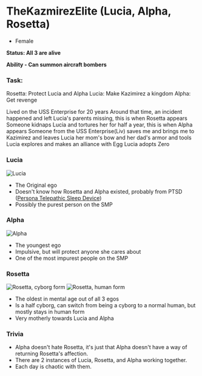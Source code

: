 # TheKazmirezElite (Lucia, Alpha, Rosetta)

- Female

**Status: All 3 are alive**

**Ability - Can summon aircraft bombers**

### Task:
Rosetta: Protect Lucia and Alpha
Lucia: Make Kazimirez a kingdom
Alpha: Get revenge

Lived on the USS Enterprise for 20 years
Around that time, an incident happened and left Lucia's parents missing, this is when Rosetta appears
Someone kidnaps Lucia and tortures her for half a year, this is when Alpha appears
Someone from the USS Enterprise(Liv) saves me and brings me to Kazimirez and leaves Lucia her mom's bow and her dad's armor and tools
Lucia explores and makes an alliance with Egg
Lucia adopts Zero

### Lucia
![Lucia](https://cdn.discordapp.com/attachments/799854341698748416/1018278454757691392/unknown.png)
- The Original ego
- Doesn't know how Rosetta and Alpha existed, probably from PTSD ([Persona Telepathic Sleep Device](https://www.youtube.com/watch?v=7_68Vfhyyrc))
- Possibly the purest person on the SMP

### Alpha
![Alpha](https://cdn.discordapp.com/attachments/799854341698748416/1018280030834544730/unknown.png)
- The youngest ego
- Impulsive, but will protect anyone she cares about
- One of the most impurest people on the SMP

### Rosetta
![Rosetta, cyborg form](https://cdn.discordapp.com/attachments/799854341698748416/1018281449918562344/unknown.png)
![Rosetta, human form](https://cdn.discordapp.com/attachments/799854341698748416/1018281921052164116/unknown.png)
- The oldest in mental age out of all 3 egos
- Is a half cyborg, can switch from being a cyborg to a normal human, but mostly stays in human form
- Very motherly towards Lucia and Alpha

### Trivia
- Alpha doesn't hate Rosetta, it's just that Alpha doesn't have a way of returning Rosetta's affection.
- There are 2 instances of Lucia, Rosetta, and Alpha working together.
- Each day is chaotic with them.
